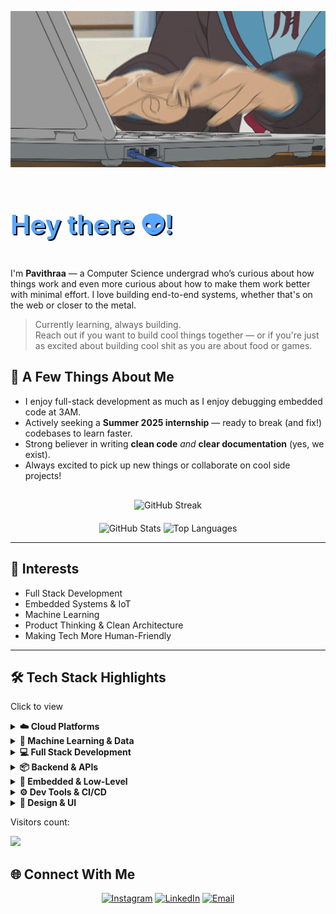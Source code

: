 <p align="center">
  <img src="one.gif" width="100%" alt="Banner GIF" height="250px"/>
</p>

<h1 style="font-size: 3em; font-weight: bold; color: #58a6ff; text-shadow: 2px 2px #000000;">
  Hey there 👽!
</h1>
<p>
I'm <b>Pavithraa</b> — a Computer Science undergrad who’s curious about how things work and even more curious about how to make them work better with minimal effort. I love building end-to-end systems, whether that's on the web or closer to the metal.
</p>
<blockquote>
Currently learning, always building.<br/>
Reach out if you want to build cool things together — or if you're just as excited about building cool shit as you are about food or games. 
</blockquote>

## 🤖 A Few Things About Me

- I enjoy full-stack development as much as I enjoy debugging embedded code at 3AM.
- Actively seeking a **Summer 2025 internship** — ready to break (and fix!) codebases to learn faster.
- Strong believer in writing **clean code** _and_ **clear documentation** (yes, we exist).
- Always excited to pick up new things or collaborate on cool side projects!

<div align="center" style="margin-top: 30px;">
  <img src="https://github-readme-streak-stats.herokuapp.com/?user=Pavithraa77&theme=dark&hide_border=true" alt="GitHub Streak"/>
</div>

<div align="center" style="margin-top: 20px;">
  <img src="https://github-readme-stats.vercel.app/api?username=Pavithraa77&theme=dark&show_icons=true&hide_border=true&count_private=true" height="150" alt="GitHub Stats"/>
  <img src="https://github-readme-stats.vercel.app/api/top-langs/?username=Pavithraa77&theme=dark&show_icons=true&hide_border=true&layout=compact" height="150" alt="Top Languages"/>
</div>

---

## 👾 Interests

- Full Stack Development
- Embedded Systems & IoT
- Machine Learning
- Product Thinking & Clean Architecture
- Making Tech More Human-Friendly

---

## 🛠️ Tech Stack Highlights
<p>
Click to view
</p>
<details>
<summary><b>☁️ Cloud Platforms</b></summary>
<br/>

![AWS](https://img.shields.io/badge/AWS-%23FF9900.svg?style=for-the-badge&logo=amazon-aws&logoColor=white)
![Azure](https://img.shields.io/badge/azure-%230072C6.svg?style=for-the-badge&logo=microsoftazure&logoColor=white)
![Google Cloud](https://img.shields.io/badge/GoogleCloud-%234285F4.svg?style=for-the-badge&logo=google-cloud&logoColor=white)
![Firebase](https://img.shields.io/badge/firebase-ffca28?style=for-the-badge&logo=firebase&logoColor=black)
![Heroku](https://img.shields.io/badge/heroku-%23430098.svg?style=for-the-badge&logo=heroku&logoColor=white)

</details>

<details>
<summary><b>🧠 Machine Learning & Data</b></summary>
<br/>

![TensorFlow](https://img.shields.io/badge/TensorFlow-FF6F00?style=for-the-badge&logo=TensorFlow&logoColor=white)
![PyTorch](https://img.shields.io/badge/PyTorch-%23EE4C2C.svg?style=for-the-badge&logo=PyTorch&logoColor=white)
![scikit-learn](https://img.shields.io/badge/scikitlearn-F7931E.svg?style=for-the-badge&logo=scikit-learn&logoColor=white)
![OpenCV](https://img.shields.io/badge/opencv-%23white.svg?style=for-the-badge&logo=opencv&logoColor=white)
![Pandas](https://img.shields.io/badge/pandas-%23150458.svg?style=for-the-badge&logo=pandas&logoColor=white)
![NumPy](https://img.shields.io/badge/numpy-%23013243.svg?style=for-the-badge&logo=numpy&logoColor=white)
![Keras](https://img.shields.io/badge/Keras-%23D00000.svg?style=for-the-badge&logo=Keras&logoColor=white)
![NLTK](https://img.shields.io/badge/NLTK-%23edbb00.svg?style=for-the-badge&logo=nltk&logoColor=black)
![Streamlit](https://img.shields.io/badge/Streamlit-%23FE4B4B.svg?style=for-the-badge&logo=streamlit&logoColor=white)
![Grafana](https://img.shields.io/badge/Grafana-F46800.svg?style=for-the-badge&logo=grafana&logoColor=white)
![InfluxDB](https://img.shields.io/badge/InfluxDB-22ADF6.svg?style=for-the-badge&logo=influxdb&logoColor=white)

</details>

<details>
<summary><b>💻 Full Stack Development</b></summary>
<br/>

![React](https://img.shields.io/badge/react-%2320232a.svg?style=for-the-badge&logo=react&logoColor=%2361DAFB)
![Next JS](https://img.shields.io/badge/Next-black?style=for-the-badge&logo=next.js&logoColor=white)
![Vue.js](https://img.shields.io/badge/vue.js-%2335495e.svg?style=for-the-badge&logo=vuedotjs&logoColor=%234FC08D)
![Node.js](https://img.shields.io/badge/node.js-6DA55F?style=for-the-badge&logo=node.js&logoColor=white)
![Express.js](https://img.shields.io/badge/express.js-%23404d59.svg?style=for-the-badge&logo=express&logoColor=%2361DAFB)
![Django](https://img.shields.io/badge/django-%23092E20.svg?style=for-the-badge&logo=django&logoColor=white)

</details>

<details>
<summary><b>📦 Backend & APIs</b></summary>
<br/>

![REST](https://img.shields.io/badge/REST-005571?style=for-the-badge&logo=rest&logoColor=white)
![GraphQL](https://img.shields.io/badge/GraphQL-E10098?style=for-the-badge&logo=graphql&logoColor=white)
![SOAP](https://img.shields.io/badge/SOAP-3B3B98.svg?style=for-the-badge)
![OAuth 2.0](https://img.shields.io/badge/OAuth%202.0-2C7BB6?style=for-the-badge&logo=oauth&logoColor=white)
![PostgreSQL](https://img.shields.io/badge/PostgreSQL-%23316192.svg?style=for-the-badge&logo=postgresql&logoColor=white)
![MongoDB](https://img.shields.io/badge/MongoDB-%234ea94b.svg?style=for-the-badge&logo=mongodb&logoColor=white)
![Firebase Auth](https://img.shields.io/badge/Firebase%20Auth-FFA611?style=for-the-badge&logo=firebase&logoColor=white)
![SQL](https://img.shields.io/badge/SQL-003B57?style=for-the-badge&logo=sqlite&logoColor=white)

</details>

<details>
<summary><b>📡 Embedded & Low-Level</b></summary>
<br/>

![Embedded C](https://img.shields.io/badge/Embedded%20C-%2300599C.svg?style=for-the-badge&logo=c&logoColor=white)
![Keil5](https://img.shields.io/badge/Keil5-0078D7?style=for-the-badge&logo=arm&logoColor=white)
![AssemblyScript](https://img.shields.io/badge/AssemblyScript-%23000000.svg?style=for-the-badge&logo=assemblyscript&logoColor=white)
![Prolog](https://img.shields.io/badge/Prolog-B22222?style=for-the-badge)
![Haskell](https://img.shields.io/badge/Haskell-5e5086?style=for-the-badge&logo=haskell&logoColor=white)
![Scala](https://img.shields.io/badge/Scala-%23DC322F.svg?style=for-the-badge&logo=scala&logoColor=white)

</details>

<details>
<summary><b>⚙️ Dev Tools & CI/CD</b></summary>
<br/>

![Git](https://img.shields.io/badge/git-%23F05033.svg?style=for-the-badge&logo=git&logoColor=white)
![Docker](https://img.shields.io/badge/Docker-%230db7ed.svg?style=for-the-badge&logo=docker&logoColor=white)
![Jenkins](https://img.shields.io/badge/jenkins-%232C5263.svg?style=for-the-badge&logo=jenkins&logoColor=white)
![VS Code](https://img.shields.io/badge/VS%20Code-007ACC?style=for-the-badge&logo=visual%20studio%20code&logoColor=white)
![Bash](https://img.shields.io/badge/bash-%23121011.svg?style=for-the-badge&logo=gnu-bash&logoColor=white)
![Windows Terminal](https://img.shields.io/badge/Windows%20Terminal-%234D4D4D.svg?style=for-the-badge&logo=windows-terminal&logoColor=white)

</details>

<details>
<summary><b>🎨 Design & UI</b></summary>
<br/>

![Figma](https://img.shields.io/badge/figma-%23F24E1E.svg?style=for-the-badge&logo=figma&logoColor=white)
![Adobe](https://img.shields.io/badge/adobe-%23FF0000.svg?style=for-the-badge&logo=adobe&logoColor=white)
![Canva](https://img.shields.io/badge/Canva-%2300C4CC.svg?style=for-the-badge&logo=Canva&logoColor=white)
![Bootstrap](https://img.shields.io/badge/bootstrap-%238511FA.svg?style=for-the-badge&logo=bootstrap&logoColor=white)
![TailwindCSS](https://img.shields.io/badge/tailwindcss-%2338B2AC.svg?style=for-the-badge&logo=tailwind-css&logoColor=white)

</details>

<p>
  Visitors count:
</p>
<img src="https://profile-counter.glitch.me/Pavithraa77/count.svg" />

## 🌐 Connect With Me

<p align="center">
  <a href="https://instagram.com/pavithraa.7"><img src="https://img.shields.io/badge/Instagram-%23E4405F.svg?logo=Instagram&logoColor=white" alt="Instagram"/></a>
  <a href="https://www.linkedin.com/in/pavithraasasseendran/"><img src="https://img.shields.io/badge/LinkedIn-%230077B5.svg?logo=linkedin&logoColor=white" alt="LinkedIn"/></a>
  <a href="mailto:pavithraasasee@gmail.com"><img src="https://img.shields.io/badge/Email-D14836?logo=gmail&logoColor=white" alt="Email"/></a>
</p>
